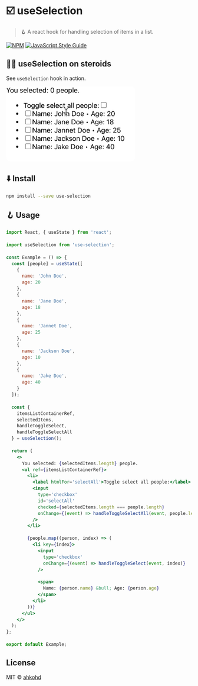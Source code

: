 # ☑️ useSelection

> 🪝 A react hook for handling selection of items in a list.

[![NPM](https://img.shields.io/npm/v/use-selection.svg)](https://www.npmjs.com/package/use-selection) [![JavaScript Style Guide](https://img.shields.io/badge/code_style-standard-brightgreen.svg)](https://standardjs.com)

## 🤳🏽 useSelection on steroids

See `useSelection` hook in action.

<img src="./useSelection.gif" alt="See useSelection demo" width="350" style="border-radius: 10px" />

## ⬇️ Install

```bash
npm install --save use-selection
```

## 🪝 Usage

```jsx
import React, { useState } from 'react';

import useSelection from 'use-selection';

const Example = () => {
  const [people] = useState([
    {
      name: 'John Doe',
      age: 20
    },
    {
      name: 'Jane Doe',
      age: 18
    },
    {
      name: 'Jannet Doe',
      age: 25
    },
    {
      name: 'Jackson Doe',
      age: 10
    },
    {
      name: 'Jake Doe',
      age: 40
    }
  ]);

  const {
    itemsListContainerRef,
    selectedItems,
    handleToggleSelect,
    handleToggleSelectAll
  } = useSelection();

  return (
    <>
      You selected: {selectedItems.length} people.
      <ul ref={itemsListContainerRef}>
        <li>
          <label htmlFor='selectAll'>Toggle select all people:</label>
          <input
            type='checkbox'
            id='selectAll'
            checked={selectedItems.length === people.length}
            onChange={(event) => handleToggleSelectAll(event, people.length)}
          />
        </li>

        {people.map((person, index) => (
          <li key={index}>
            <input
              type='checkbox'
              onChange={(event) => handleToggleSelect(event, index)}
            />

            <span>
              Name: {person.name} &bull; Age: {person.age}
            </span>
          </li>
        ))}
      </ul>
    </>
  );
};

export default Example;
```

## License

MIT © [ahkohd](https://github.com/ahkohd)
